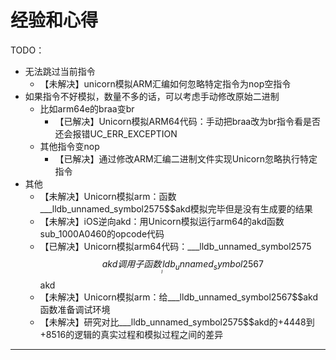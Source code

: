 # 经验和心得

TODO：

* 无法跳过当前指令
  * 【未解决】unicorn模拟ARM汇编如何忽略特定指令为nop空指令
* 如果指令不好模拟，数量不多的话，可以考虑手动修改原始二进制
  * 比如arm64e的braa变br
    * 【已解决】Unicorn模拟ARM64代码：手动把braa改为br指令看是否还会报错UC_ERR_EXCEPTION
  * 其他指令变nop
    * 【已解决】通过修改ARM汇编二进制文件实现Unicorn忽略执行特定指令
* 其他
  * 【未解决】Unicorn模拟arm：函数___lldb_unnamed_symbol2575$$akd模拟完毕但是没有生成要的结果
  * 【未解决】iOS逆向akd：用Unicorn模拟运行arm64的akd函数sub_1000A0460的opcode代码
  * 【已解决】Unicorn模拟arm64代码：___lldb_unnamed_symbol2575$$akd调用子函数___lldb_unnamed_symbol2567$$akd
  * 【未解决】Unicorn模拟arm：给___lldb_unnamed_symbol2567$$akd函数准备调试环境
  * 【未解决】研究对比___lldb_unnamed_symbol2575$$akd的+4448到+8516的逻辑的真实过程和模拟过程之间的差异

---
